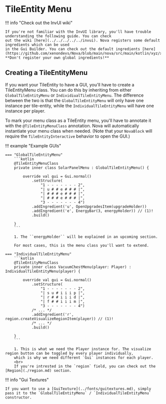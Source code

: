 # TileEntity Menu

!!! info "Check out the InvUI wiki"

    If you're not familiar with the InvUI library, you'll have trouble understanding the following guide. You can check
    out the wiki [here](../../../../../invui). Nova registers some default ingredients which can be used
    in the Gui Builder. You can check out the default ingredients [here](https://github.com/xenondevs/Nova/blob/main/nova/src/main/kotlin/xyz/xenondevs/nova/ui/GlobalStructureIngredients.kt).
    **Don't register your own global ingredients!**

## Creating a TileEntityMenu

If you want your TileEntity to have a GUI, you'll have to create a TileEntityMenu class. You can do this by inheriting
from either `GlobalTileEntityMenu` or `IndividiualTileEntityMenu`. The difference between the two is that the
`GlobalTileEntityMenu` will only have one instance per tile-entity, while the `IndividualTileEntityMenu` will have
one instance per player.

To mark your menu class as a TileEntity menu, you'll have to annotate it with the `@TileEntityMenuClass` annotation.
Nova will automatically instantiate your menu class when needed.
(Note that your `NovaBlock` will require the `TileEntityInteractive` behavior to open the GUI.)

!!! example "Example GUIs"

    === "GlobalTileEntityMenu"
        ```kotlin
        @TileEntityMenuClass
        private inner class SolarPanelMenu : GlobalTileEntityMenu() {
            
            override val gui = Gui.normal()
                .setStructure(
                    "1 - - - - - - - 2",
                    "| u # # e # # # |",
                    "| # # # e # # # |",
                    "| # # # e # # # |",
                    "3 - - - - - - - 4")
                .addIngredient('u', OpenUpgradesItem(upgradeHolder))
                .addIngredient('e', EnergyBar(3, energyHolder)) // (1)!
                .build()
        
        }
        ```

        1. The ``energyHolder`` will be explained in an upcoming section.

        For most cases, this is the menu class you'll want to extend.

    === "IndividualTileEntityMenu"
        ```kotlin
        @TileEntityMenuClass
        private inner class VacuumChestMenu(player: Player) : IndividualTileEntityMenu(player) {
            
            override val gui = Gui.normal()
                .setStructure(
                    "1 - - - - - - - 2",
                    "| s u # i i i p |",
                    "| r # # i i i d |",
                    "| f # # i i i m |",
                    "3 - - - - - - - 4")
                /* ... */
                .addIngredient('r', region.createVisualizeRegionItem(player)) // (1)!
                /* ... */
                .build()
            
        }
        ```
    
        1. This is what we need the Player instance for. The visualize region button can be toggled by every player individually,
        which is why we need different `Gui` instances for each player.  
        <br>
        If you're intrested in the `region` field, you can check out the [Region](./region.md) section.

!!! info "Gui Textures"
    
    If you want to use a [GuiTexture](../fonts/guitextures.md), simply pass it to the `GlobalTileEntityMenu` / `IndividualTileEntityMenu` constructor.